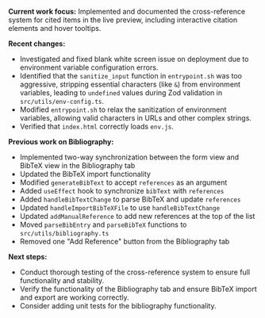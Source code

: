 **Current work focus:** Implemented and documented the cross-reference system for cited items in the live preview, including interactive citation elements and hover tooltips.

**Recent changes:**
- Investigated and fixed blank white screen issue on deployment due to environment variable configuration errors.
- Identified that the `sanitize_input` function in `entrypoint.sh` was too aggressive, stripping essential characters (like `&`) from environment variables, leading to `undefined` values during Zod validation in `src/utils/env-config.ts`.
- Modified `entrypoint.sh` to relax the sanitization of environment variables, allowing valid characters in URLs and other complex strings.
- Verified that `index.html` correctly loads `env.js`.

**Previous work on Bibliography:**
- Implemented two-way synchronization between the form view and BibTeX view in the Bibliography tab
- Updated the BibTeX import functionality
- Modified `generateBibText` to accept `references` as an argument
- Added `useEffect` hook to synchronize `bibText` with `references`
- Added `handleBibTextChange` to parse BibTeX and update `references`
- Updated `handleImportBibTeXFile` to use `handleBibTextChange`
- Updated `addManualReference` to add new references at the top of the list
- Moved `parseBibEntry` and `parseBibTeX` functions to `src/utils/bibliography.ts`
- Removed one "Add Reference" button from the Bibliography tab

**Next steps:**
- Conduct thorough testing of the cross-reference system to ensure full functionality and stability.
- Verify the functionality of the Bibliography tab and ensure BibTeX import and export are working correctly.
- Consider adding unit tests for the bibliography functionality.